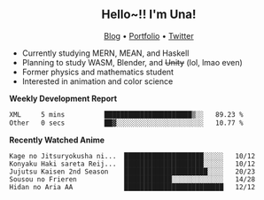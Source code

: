 <h2 align="center">
  Hello~!! I'm Una!
</h2>

<p align="center">
  <a href="https://anarchy.website/">Blog</a> &bull;
  <a href="https://una-ada.github.io/">Portfolio</a> &bull;
  <a href="https://twitter.com/xn__z7x">Twitter</a>
</p>

- Currently studying MERN, MEAN, and Haskell
- Planning to study WASM, Blender, and ~~Unity~~ (lol, lmao even)
- Former physics and mathematics student
- Interested in animation and color science

**Weekly Development Report**

<!--START_SECTION:waka-->

```txt
XML     5 mins          ██████████████████████▒░░   89.23 %
Other   0 secs          ██▓░░░░░░░░░░░░░░░░░░░░░░   10.77 %
```

<!--END_SECTION:waka-->

**Recently Watched Anime**

<!-- RECENT-ANIME:START -->

    Kage no Jitsuryokusha ni...  ████████████████████░░░░░   10/12
    Konyaku Haki sareta Reij...  ████████████████████░░░░░   10/12
    Jujutsu Kaisen 2nd Season    █████████████████████░░░░   20/23
    Sousou no Frieren            ████████████░░░░░░░░░░░░░   14/28
    Hidan no Aria AA             █████████████████████████   12/12
<!-- RECENT-ANIME:END -->
